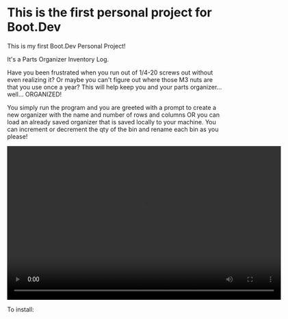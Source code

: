 # This is the first personal project for Boot.Dev
This is my first Boot.Dev Personal Project!

It's a Parts Organizer Inventory Log. 

Have you been frustrated when you run out of 1/4-20 screws out without even realizing it? Or maybe you can't figure out where those M3 nuts are that you use once a year? This will help keep you and your parts organizer... well... ORGANIZED!

You simply run the program and you are greeted with a prompt to create a new organizer with the name and number of rows and columns OR you can load an already saved organizer that is saved locally to your machine. You can increment or decrement the qty of the bin and rename each bin as you please!


<video width="640" height="360" controls>
  <source src="./organizerAddParts.mp4" type="video/mp4">
</video>




To install:


